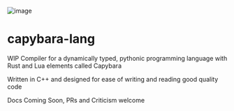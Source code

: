 ![image](https://user-images.githubusercontent.com/53247327/201979158-ceb01a7c-e910-4cd6-a343-6933be1e0151.png) 

# capybara-lang 

WIP Compiler for a dynamically typed, pythonic programming language with Rust and Lua elements called Capybara

Written in C++ and designed for ease of writing and reading good quality code

Docs Coming Soon, PRs and Criticism welcome
